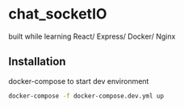 # chat_socketIO

built while learning React/ Express/ Docker/ Nginx

## Installation

docker-compose to start dev environment

```bash
docker-compose -f docker-compose.dev.yml up
```
